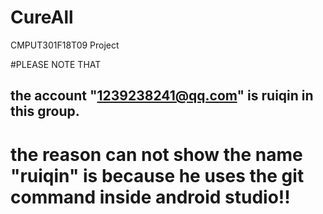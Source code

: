 # CureAll
CMPUT301F18T09 Project

#PLEASE NOTE THAT
## the account "1239238241@qq.com" is ruiqin in this group.
# the reason can not show the name "ruiqin" is because he uses the git command inside android studio!!
    
